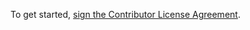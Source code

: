 To get started, <a href="https://www.clahub.com/agreements/kanishio/php-XML_Builder">sign the Contributor License Agreement</a>.
